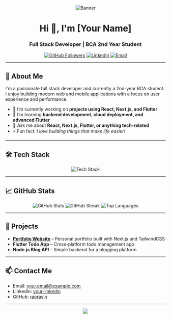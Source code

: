 <!-- Banner Image -->
<p align="center">
  <img src="https://via.placeholder.com/1000x250.png?text=Your+Banner+Here" alt="Banner" />
</p>

<h1 align="center">Hi 👋, I'm [Your Name]</h1>
<h3 align="center">Full Stack Developer | BCA 2nd Year Student</h3>

<p align="center">
  <a href="https://github.com/raoravin"><img src="https://img.shields.io/github/followers/raoravin?label=Follow&style=social" alt="GitHub Followers"></a>
  <a href="https://www.linkedin.com/in/your-linkedin/"><img src="https://img.shields.io/badge/LinkedIn-blue?logo=linkedin&logoColor=white" alt="LinkedIn"></a>
  <a href="mailto:your.email@example.com"><img src="https://img.shields.io/badge/Email-D14836?style=flat&logo=gmail&logoColor=white" alt="Email"></a>
</p>

---

## 🚀 About Me

I'm a passionate full stack developer and currently a 2nd-year BCA student. I enjoy building modern web and mobile applications with a focus on user experience and performance.

- 🔭 I’m currently working on **projects using React, Next.js, and Flutter**
- 🌱 I’m learning **backend development, cloud deployment, and advanced Flutter**
- 💬 Ask me about **React, Next.js, Flutter, or anything tech-related**
- ⚡ Fun fact: *I love building things that make life easier!*

---

## 🛠️ Tech Stack

<p align="center">
  <img src="https://skillicons.dev/icons?i=react,nextjs,flutter,dart,nodejs,express,mongodb,mysql,git,github,figma,js,ts,html,css" alt="Tech Stack" />
</p>

---

## 📈 GitHub Stats

<p align="center">
  <img src="https://github-readme-stats.vercel.app/api?username=raoravin&show_icons=true&theme=radical" alt="GitHub Stats" />
  <img src="https://github-readme-streak-stats.herokuapp.com/?user=raoravin&theme=radical" alt="GitHub Streak" />
  <img src="https://github-readme-stats.vercel.app/api/top-langs/?username=raoravin&layout=compact&theme=radical" alt="Top Languages" />
</p>

---

## 📝 Projects

- **[Portfolio Website](https://ravinyadav.vercel.app/)** – Personal portfolio built with Next.js and TailwindCSS
- **Flutter Todo App** – Cross-platform todo management app
- **Node.js Blog API** – Simple backend for a blogging platform

---

## 📫 Contact Me

- Email: [your.email@example.com](mailto:your.email@example.com)
- LinkedIn: [your-linkedin](https://www.linkedin.com/in/your-linkedin/)
- GitHub: [raoravin](https://github.com/raoravin)

---

<p align="center">
  <img src="https://capsule-render.vercel.app/api?type=waving&color=gradient&height=120&section=footer"/>
</p>
